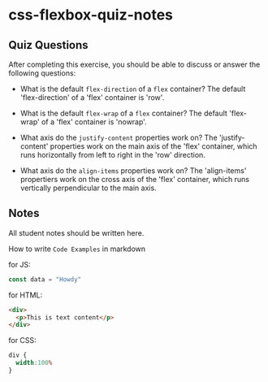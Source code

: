 # css-flexbox-quiz-notes

## Quiz Questions

After completing this exercise, you should be able to discuss or answer the following questions:

- What is the default `flex-direction` of a `flex` container?
The default 'flex-direction' of a 'flex' container is 'row'.

- What is the default `flex-wrap` of a `flex` container?
The default 'flex-wrap' of a 'flex' container is 'nowrap'.

- What axis do the `justify-content` properties work on?
The 'justify-content' properties work on the main axis of the 'flex' container, which runs horizontally from left to right in the 'row' direction.

- What axis do the `align-items` properties work on?
The 'align-items' propertiers work on the cross axis of the 'flex' container, which runs vertically perpendicular to the main axis.


## Notes

All student notes should be written here.


How to write `Code Examples` in markdown

for JS:
```javascript
const data = "Howdy"
```

for HTML:
```html
<div>
  <p>This is text content</p>
</div>
```

for CSS:
```css
div {
  width:100%
}
```
